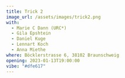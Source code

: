 ```yaml
---
title: Trick 2
image_url: /assets/images/trick2.png
with:
  - Marie C Dann (URC*)
  - Gila Epshtein
  - Daniel Kuge
  - Lennart Koch
  - Anna Miethe
where: Böcklerstrasse 6, 38102 Braunschweig
opening: 2023-01-13T19:00:00
vibe: "#dfe617"
---
```

